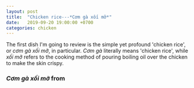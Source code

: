 ```yaml
---
layout: post
title:  "Chicken rice---*Cơm gà xối mỡ*"
date:   2019-09-20 19:00:00 +0700
categories: chicken
---
```

The first dish I'm going to review is the simple yet profound 'chicken rice', or *cơm gà xối mỡ*, in particular. *Cơm gà* literally means 'chicken rice', while *xối mỡ* refers to the cooking method of pouring boiling oil over the chicken to make the skin crispy.


### *Cơm gà xối mỡ* from 